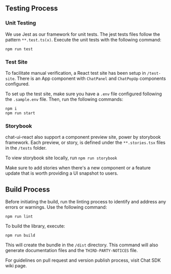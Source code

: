 ## Testing Process

### Unit Testing

We use Jest as our framework for unit tests. The jest tests files follow the pattern `**.test.ts(x)`. Execute the unit tests with the following command:

```
npm run test
```

### Test Site

To facilitate manual verification, a React test site has been setup in `/test-site`. There is an App component with `ChatPanel` and `ChatPopUp` components configured.

To set up the test site, make sure you have a `.env` file configured following the `.sample.env` file. Then, run the following commands:

```
npm i
npm run start
```

### Storybook

chat-ui-react also support a component preview site, power by storybook framework. Each preview, or story, is defined under the `**.stories.tsx` files in the `/tests` folder.

To view storybook site locally, run `npm run storybook`

Make sure to add stories when there's a new component or a feature update that is worth providing a UI snapshot to users.

## Build Process

Before initiating the build, run the linting process to identify and address any errors or warnings. Use the following command:

```
npm run lint
```

To build the library, execute:

```
npm run build
```

This will create the bundle in the `/dist` directory. This command will also generate documentation files and the `THIRD-PARTY-NOTICES` file.

For guidelines on pull request and version publish process, visit Chat SDK wiki page.
